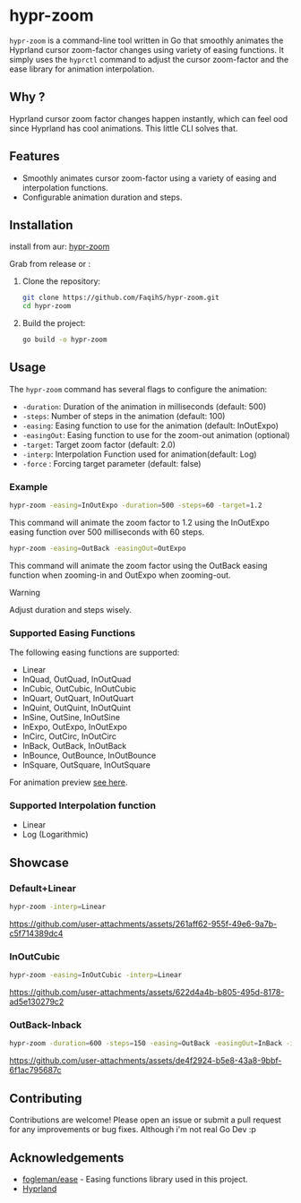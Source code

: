 # hypr-zoom

`hypr-zoom` is a command-line tool written in Go that smoothly animates the Hyprland cursor zoom-factor changes using variety of easing functions.
It simply uses the `hyprctl` command to adjust the cursor zoom-factor and the ease library for animation interpolation.

## Why ? 
Hyprland cursor zoom factor changes happen instantly, which can feel ood since Hyprland has cool animations. This little CLI solves that.

## Features

- Smoothly animates cursor zoom-factor using a variety of easing and interpolation functions.
- Configurable animation duration and steps.

## Installation
install from aur: [hypr-zoom](https://aur.archlinux.org/packages/hypr-zoom)

Grab from release or :
1. Clone the repository:
    ```sh
    git clone https://github.com/FaqihS/hypr-zoom.git
    cd hypr-zoom
    ```

2. Build the project:
    ```sh
    go build -o hypr-zoom
    ```

## Usage

The `hypr-zoom` command has several flags to configure the animation:

- `-duration`: Duration of the animation in milliseconds (default: 500)
- `-steps`: Number of steps in the animation (default: 100)
- `-easing`: Easing function to use for the animation (default: InOutExpo)
- `-easingOut`: Easing function to use for the zoom-out animation (optional)
- `-target`: Target zoom factor (default: 2.0)
- `-interp`: Interpolation Function used for animation(default: Log)
- `-force` : Forcing target parameter (default: false)

### Example

```sh
hypr-zoom -easing=InOutExpo -duration=500 -steps=60 -target=1.2
```

This command will animate the zoom factor to 1.2 using the InOutExpo easing function over 500 milliseconds with 60 steps.

```sh
hypr-zoom -easing=OutBack -easingOut=OutExpo 
```

This command will animate the zoom factor using the OutBack easing function when zooming-in and OutExpo when zooming-out.

> [!WARNING]  
> Adjust duration and steps wisely.

### Supported Easing Functions
The following easing functions are supported:

- Linear
- InQuad, OutQuad, InOutQuad
- InCubic, OutCubic, InOutCubic
- InQuart, OutQuart, InOutQuart
- InQuint, OutQuint, InOutQuint
- InSine, OutSine, InOutSine
- InExpo, OutExpo, InOutExpo
- InCirc, OutCirc, InOutCirc
- InBack, OutBack, InOutBack
- InBounce, OutBounce, InOutBounce
- InSquare, OutSquare, InOutSquare

For animation preview [see here](https://github.com/fogleman/ease). 

### Supported Interpolation function
- Linear
- Log (Logarithmic)

## Showcase
### Default+Linear
```sh
hypr-zoom -interp=Linear
```
https://github.com/user-attachments/assets/261aff62-955f-49e6-9a7b-c5f714389dc4
### InOutCubic
```sh
hypr-zoom -easing=InOutCubic -interp=Linear
```
https://github.com/user-attachments/assets/622d4a4b-b805-495d-8178-ad5e130279c2
### OutBack-Inback
```sh
hypr-zoom -duration=600 -steps=150 -easing=OutBack -easingOut=InBack -interp=Linear
```
https://github.com/user-attachments/assets/de4f2924-b5e8-43a8-9bbf-6f1ac795687c




## Contributing
Contributions are welcome! Please open an issue or submit a pull request for any improvements or bug fixes. Although i'm not real Go Dev :p

## Acknowledgements
- [fogleman/ease](https://github.com/fogleman/ease) - Easing functions library used in this project.
- [Hyprland](https://hyprland.org) 
